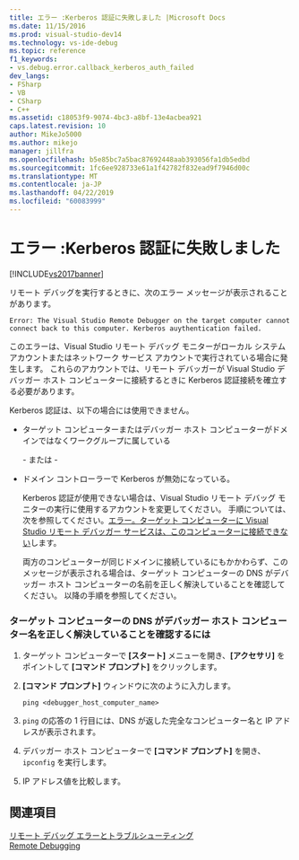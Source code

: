 ```yaml
---
title: エラー :Kerberos 認証に失敗しました |Microsoft Docs
ms.date: 11/15/2016
ms.prod: visual-studio-dev14
ms.technology: vs-ide-debug
ms.topic: reference
f1_keywords:
- vs.debug.error.callback_kerberos_auth_failed
dev_langs:
- FSharp
- VB
- CSharp
- C++
ms.assetid: c18053f9-9074-4bc3-a8bf-13e4acbea921
caps.latest.revision: 10
author: MikeJo5000
ms.author: mikejo
manager: jillfra
ms.openlocfilehash: b5e85bc7a5bac87692448aab393056fa1db5edbd
ms.sourcegitcommit: 1fc6ee928733e61a1f42782f832ead9f7946d00c
ms.translationtype: MT
ms.contentlocale: ja-JP
ms.lasthandoff: 04/22/2019
ms.locfileid: "60083999"
---
```

# <a name="error-kerberos-authentication-failed"></a>エラー :Kerberos 認証に失敗しました
[!INCLUDE[vs2017banner](../includes/vs2017banner.md)]

リモート デバッグを実行するときに、次のエラー メッセージが表示されることがあります。  
  
```  
Error: The Visual Studio Remote Debugger on the target computer cannot connect back to this computer. Kerberos auythentication failed.  
```  
  
 このエラーは、Visual Studio リモート デバッグ モニターがローカル システム アカウントまたはネットワーク サービス アカウントで実行されている場合に発生します。 これらのアカウントでは、リモート デバッガーが Visual Studio デバッガー ホスト コンピューターに接続するときに Kerberos 認証接続を確立する必要があります。  
  
 Kerberos 認証は、以下の場合には使用できません。  
  
- ターゲット コンピューターまたはデバッガー ホスト コンピューターがドメインではなくワークグループに属している  
  
   \- または -  
  
- ドメイン コントローラーで Kerberos が無効になっている。  
  
  Kerberos 認証が使用できない場合は、Visual Studio リモート デバッグ モニターの実行に使用するアカウントを変更してください。 手順については、次を参照してください。[エラー。ターゲット コンピューターに Visual Studio リモート デバッガー サービスは、このコンピューターに接続できない](../debugger/error-the-visual-studio-remote-debugger-service-on-the-target-computer-cannot-connect-back-to-this-computer.md)します。  
  
  両方のコンピューターが同じドメインに接続しているにもかかわらず、このメッセージが表示される場合は、ターゲット コンピューターの DNS がデバッガー ホスト コンピューターの名前を正しく解決していることを確認してください。 以降の手順を参照してください。  
  
### <a name="to-verify-that-dns-on-the-target-computer-is-correctly-resolving-the-debugger-host-computer-name"></a>ターゲット コンピューターの DNS がデバッガー ホスト コンピューター名を正しく解決していることを確認するには  
  
1. ターゲット コンピューターで **[スタート]** メニューを開き、**[アクセサリ]** をポイントして **[コマンド プロンプト]** をクリックします。  
  
2. **[コマンド プロンプト]** ウィンドウに次のように入力します。  
  
    ```  
    ping <debugger_host_computer_name>  
    ```  
  
3. `ping` の応答の 1 行目には、DNS が返した完全なコンピューター名と IP アドレスが表示されます。  
  
4. デバッガー ホスト コンピューターで **[コマンド プロンプト]** を開き、`ipconfig` を実行します。  
  
5. IP アドレス値を比較します。  
  
## <a name="see-also"></a>関連項目  
 [リモート デバッグ エラーとトラブルシューティング](../debugger/remote-debugging-errors-and-troubleshooting.md)   
 [Remote Debugging](../debugger/remote-debugging.md)
